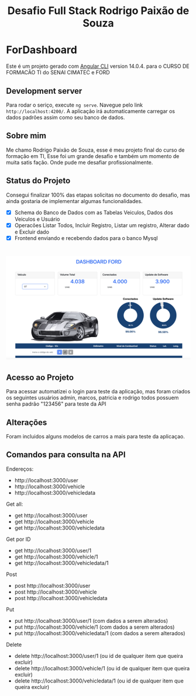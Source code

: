 <h1 align='center'>Desafio Full Stack Rodrigo Paixão de Souza</h1>




# ForDashboard

Este é um projeto gerado com [Angular CLI](https://github.com/angular/angular-cli) version 14.0.4. para o CURSO DE FORMACÃO TI do SENAI CIMATEC e FORD

## Development server

Para rodar o seriço, execute `ng serve`. Navegue pelo link `http://localhost:4200/`. A aplicação irá automaticamente carregar os dados padrões assim como seu banco de dados.

## Sobre mim

Me chamo Rodrigo Paixão de Souza, esse é meu projeto final do curso de formação em TI, Esse foi um grande desafio e também um momento de muita satis fação. Onde pude me desafiar profissionalmente.

## Status do Projeto

Consegui finalizar 100% das etapas solicitas no documento do desafio, mas ainda gostaria de implementar algumas funcionalidades.

- [X] Schema do Banco de Dados com as Tabelas Veiculos, Dados dos Veiculos e Usuário
- [X] Operacões Listar Todos, Incluir Registro, Listar um registro, Alterar dado e Excluir dado
- [X] Frontend enviando e recebendo dados para o banco Mysql

<h1 align="center">
  <img alt="Exemplo de Aplicação" title="#exemplo" src="./Dashboard/src/assets/img/exemplo.png" />
</h1>

## Acesso ao Projeto

Para acessar automatizei o login para teste da aplicação, mas foram criados os seguintes usuários admin, marcos, patricia e rodrigo todos possuem senha padrão "123456" para teste da API

## Alterações

Foram incluidos alguns modelos de carros a mais para teste da aplicaçao.

## Comandos para consulta na API

Endereços:
- http://localhost:3000/user
- http://localhost:3000/vehicle
- http://localhost:3000/vehicledata

Get all:

- get http://localhost:3000/user
- get http://localhost:3000/vehicle
- get http://localhost:3000/vehicledata

Get por ID

- get http://localhost:3000/user/1
- get http://localhost:3000/vehicle/1
- get http://localhost:3000/vehicledata/1

Post

- post http://localhost:3000/user
- post http://localhost:3000/vehicle
- post http://localhost:3000/vehicledata

Put

- put http://localhost:3000/user/1 (com dados a serem alterados)
- put http://localhost:3000/vehicle/1 (com dados a serem alterados)
- put http://localhost:3000/vehicledata/1 (com dados a serem alterados)

Delete

- delete http://localhost:3000/user/1 (ou id de qualquer item que queira excluir)
- delete http://localhost:3000/vehicle/1 (ou id de qualquer item que queira excluir)
- delete http://localhost:3000/vehicledata/1 (ou id de qualquer item que queira excluir)

